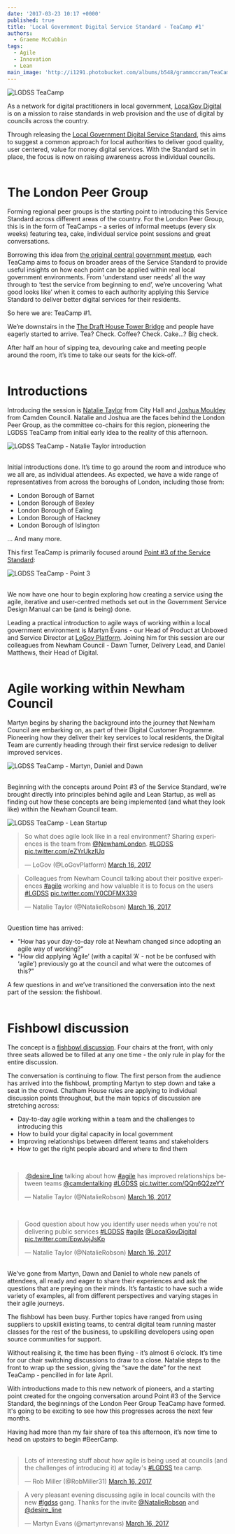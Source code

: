 ```yaml
---
date: '2017-03-23 10:17 +0000'
published: true
title: 'Local Government Digital Service Standard - TeaCamp #1'
authors:
  - Graeme McCubbin
tags:
  - Agile
  - Innovation
  - Lean
main_image: 'http://i1291.photobucket.com/albums/b548/grammccram/TeaCamp1-2_zpswz2ghl56.png'
---
```

![LGDSS TeaCamp](http://i1291.photobucket.com/albums/b548/grammccram/lgd_logo_zpsoqkdlbap.png)

As a network for digital practitioners in local government, [LocalGov Digital](http://localgovdigital.info) is on a mission to raise standards in web provision and the use of digital by councils across the country.<br/>

Through releasing the [Local Government Digital Service Standard](http://localgovdigital.info/assets/documents/local-government-digital-service-standard.pdf), this aims to suggest a common approach for local authorities to deliver good quality, user centered, value for money digital services. With the Standard set in place, the focus is now on raising awareness across individual councils.<br/>
<br/>

# The London Peer Group
Forming regional peer groups is the starting point to introducing this Service Standard across different areas of the country. For the London Peer Group, this is in the form of TeaCamps - a series of informal meetups (every six weeks) featuring tea, cake, individual service point sessions and great conversations.<br/>

Borrowing this idea from [the original central government meetup](http://teacamp.info/about), each TeaCamp aims to focus on broader areas of the Service Standard to provide useful insights on how each point can be applied within real local government environments. From ‘understand user needs’ all the way through to ‘test the service from beginning to end’, we’re uncovering ‘what good looks like’ when it comes to each authority applying this Service Standard to deliver better digital services for their residents.<br/>

So here we are: TeaCamp #1.<br/>

We’re downstairs in the [The Draft House Tower Bridge](http://www.drafthouse.co.uk/) and people have eagerly started to arrive. Tea? Check. Coffee? Check. Cake…? Big check.<br/>

After half an hour of sipping tea, devouring cake and meeting people around the room, it’s time to take our seats for the kick-off.<br/>
<br/>

# Introductions
Introducing the session is [Natalie Taylor](https://twitter.com/NatalieRobson) from City Hall and [Joshua Mouldey](https://twitter.com/desire_line) from Camden Council. Natalie and Joshua are the faces behind the London Peer Group, as the committee co-chairs for this region, pioneering the LGDSS TeaCamp from initial early idea to the reality of this afternoon.<br/>

![LGDSS TeaCamp - Natalie Taylor introduction](http://i1291.photobucket.com/albums/b548/grammccram/TeaCamp1-2_zpswz2ghl56.png)

<br/>
Initial introductions done. It’s time to go around the room and introduce who we all are, as individual attendees. As expected, we have a wide range of representatives from across the boroughs of London, including those from:<br/>

- London Borough of Barnet
- London Borough of Bexley
- London Borough of Ealing
- London Borough of Hackney
- London Borough of Islington

… And many more.<br/>

This first TeaCamp is primarily focused around [Point #3 of the Service Standard](http://localgovdigital.info/localgov-digital-makers/outputs/local-government-digital-service-standard/standard/3/):<br/>

![LGDSS TeaCamp - Point 3](http://i1291.photobucket.com/albums/b548/grammccram/TeaCamp1-3_zpst6ge9mn5.png)

<br/>
We now have one hour to begin exploring how creating a service using the agile, iterative and user-centred methods set out in the Government Service Design Manual can be (and is being) done.<br/>

Leading a practical introduction to agile ways of working within a local government environment is Martyn Evans - our Head of Product at Unboxed and Service Director at [LoGov Platform](http://logovplatform.co.uk/). Joining him for this session are our colleagues from Newham Council -  Dawn Turner, Delivery Lead, and Daniel Matthews, their Head of Digital.<br/>
<br/>

# Agile working within Newham Council
Martyn begins by sharing the background into the journey that Newham Council are embarking on, as part of their Digital Customer Programme. Pioneering how they deliver their key services to local residents, the Digital Team are currently heading through their first service redesign to deliver improved services.<br/>

![LGDSS TeaCamp - Martyn, Daniel and Dawn](http://i1291.photobucket.com/albums/b548/grammccram/TeaCamp1-6_zpsijhoqqvj.png)

<br/>
Beginning with the concepts around Point #3 of the Service Standard, we’re brought directly into principles behind agile and Lean Startup, as well as finding out how these concepts are being implemented (and what they look like) within the Newham Council team.<br/>

![LGDSS TeaCamp - Lean Startup](http://i1291.photobucket.com/albums/b548/grammccram/TeaCamp1-1_zpsenzkc1c6.png)
<br/>

<blockquote class="twitter-tweet tw-align-center"><p lang="en" dir="ltr">So what does agile look like in a real environment? Sharing experiences is the team from <a href="https://twitter.com/NewhamLondon">@NewhamLondon</a>. <a href="https://twitter.com/hashtag/LGDSS?src=hash">#LGDSS</a> <a href="https://t.co/eZYrUkzIUq">pic.twitter.com/eZYrUkzIUq</a></p>&mdash; LoGov (@LoGovPlatform) <a href="https://twitter.com/LoGovPlatform/status/842420308590116866">March 16, 2017</a></blockquote>
<script async src="//platform.twitter.com/widgets.js" charset="utf-8"></script>

<blockquote class="twitter-tweet tw-align-center"><p lang="en" dir="ltr">Colleagues from Newham Council talking about their positive experiences <a href="https://twitter.com/hashtag/agile?src=hash">#agile</a> working and how valuable it is to focus on the users <a href="https://twitter.com/hashtag/LGDSS?src=hash">#LGDSS</a> <a href="https://t.co/Y0CDFMX339">pic.twitter.com/Y0CDFMX339</a></p>&mdash; Natalie Taylor (@NatalieRobson) <a href="https://twitter.com/NatalieRobson/status/842421475613253632">March 16, 2017</a></blockquote>
<script async src="//platform.twitter.com/widgets.js" charset="utf-8"></script>

<br/>
Question time has arrived:<br/>

- “How has your day-to-day role at Newham changed since adopting an agile way of working?”
- “How did applying ‘Agile’ (with a capital ‘A’ - not be be confused with ‘agile’) previously go at the council and what were the outcomes of this?”

A few questions in and we’ve transitioned the conversation into the next part of the session: the fishbowl.<br/>
<br/>

# Fishbowl discussion
The concept is a [fishbowl discussion](http://www.betterevaluation.org/en/evaluation-options/fishbowltechnique). Four chairs at the front, with only three seats allowed be to filled at any one time - the only rule in play for the entire discussion.<br/>

The conversation is continuing to flow. The first person from the audience has arrived into the fishbowl, prompting Martyn to step down and take a seat in the crowd. Chatham House rules are applying to individual discussion points throughout, but the main topics of discussion are stretching across:<br/>

- Day-to-day agile working within a team and the challenges to introducing this
- How to build your digital capacity in local government
- Improving relationships between different teams and stakeholders
- How to get the right people aboard and where to find them

<br/>
<blockquote class="twitter-tweet tw-align-center"><p lang="en" dir="ltr">.<a href="https://twitter.com/desire_line">@desire_line</a> talking about how <a href="https://twitter.com/hashtag/agile?src=hash">#agile</a> has improved relationships between teams <a href="https://twitter.com/camdentalking">@camdentalking</a> <a href="https://twitter.com/hashtag/LGDSS?src=hash">#LGDSS</a> <a href="https://t.co/QQn6Q2zeYY">pic.twitter.com/QQn6Q2zeYY</a></p>&mdash; Natalie Taylor (@NatalieRobson) <a href="https://twitter.com/NatalieRobson/status/842422892457558017">March 16, 2017</a></blockquote>
<script async src="//platform.twitter.com/widgets.js" charset="utf-8"></script>

<br/>
<blockquote class="twitter-tweet tw-align-center"><p lang="en" dir="ltr">Good question about how you identify user needs when you&#39;re not delivering public services <a href="https://twitter.com/hashtag/LGDSS?src=hash">#LGDSS</a> <a href="https://twitter.com/hashtag/agile?src=hash">#agile</a> <a href="https://twitter.com/LocalGovDigital">@LocalGovDigital</a> <a href="https://t.co/EpwJojJsKp">pic.twitter.com/EpwJojJsKp</a></p>&mdash; Natalie Taylor (@NatalieRobson) <a href="https://twitter.com/NatalieRobson/status/842433603069968386">March 16, 2017</a></blockquote>
<script async src="//platform.twitter.com/widgets.js" charset="utf-8"></script>

<br/>
We’ve gone from Martyn, Dawn and Daniel to whole new panels of attendees, all ready and eager to share their experiences and ask the questions that are preying on their minds. It’s fantastic to have such a wide variety of examples, all from different perspectives and varying stages in their agile journeys.<br/>

The fishbowl has been busy. Further topics have ranged from using suppliers to upskill existing teams, to central digital team running master classes for the rest of the business, to upskilling developers using open source communities for support.<br/>

Without realising it, the time has been flying - it’s almost 6 o’clock. It’s time for our chair switching discussions to draw to a close. Natalie steps to the front to wrap up the session, giving the “save the date” for the next TeaCamp - pencilled in for late April.<br/>

With introductions made to this new network of pioneers, and a starting point created for the ongoing conversation around Point #3 of the Service Standard, the beginnings of the London Peer Group TeaCamp have formed. It's going to be exciting to see how this progresses across the next few months.<br/>

Having had more than my fair share of tea this afternoon, it’s now time to head on upstairs to begin #BeerCamp.<br/>
<br/>

<blockquote class="twitter-tweet tw-align-center"><p lang="en" dir="ltr">Lots of interesting stuff about how agile is being used at councils (and the challenges of introducing it) at today&#39;s <a href="https://twitter.com/hashtag/LGDSS?src=hash">#LGDSS</a> tea camp.</p>&mdash; Rob Miller (@RobMiller31) <a href="https://twitter.com/RobMiller31/status/842515327003086848">March 16, 2017</a></blockquote>
<script async src="//platform.twitter.com/widgets.js" charset="utf-8"></script>

<blockquote class="twitter-tweet tw-align-center"><p lang="en" dir="ltr">A very pleasant evening discussing agile in local councils with the new <a href="https://twitter.com/hashtag/lgdss?src=hash">#lgdss</a> gang. Thanks for the invite <a href="https://twitter.com/NatalieRobson">@NatalieRobson</a> and <a href="https://twitter.com/desire_line">@desire_line</a></p>&mdash; Martyn Evans (@martynrevans) <a href="https://twitter.com/martynrevans/status/842457447876952064">March 16, 2017</a></blockquote>
<script async src="//platform.twitter.com/widgets.js" charset="utf-8"></script>

